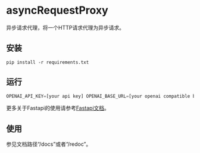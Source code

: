 # asyncRequestProxy

异步请求代理，将一个HTTP请求代理为异步请求。

## 安装

```shell
pip install -r requirements.txt
```

## 运行

```python
OPENAI_API_KEY=[your api key] OPENAI_BASE_URL=[your openai compatible base url] MODEL=[your model] uvicorn main:app
```

更多关于Fastapi的使用请参考[Fastapi文档](https://fastapi.tiangolo.com/zh/)。

## 使用

参见文档路径“/docs”或者“/redoc”。